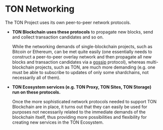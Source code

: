 # TON Networking

The TON Project uses its own peer-to-peer network protocols.

- **TON Blockchain uses these protocols** to propagate new blocks, send and collect transaction candidates and so on.

  While the networking demands of single-blockchain projects, such as Bitcoin or Ethereum, can be met quite easily (one essentially needs to construct
  a peer-to-peer overlay network and then propagate all new blocks and
  transaction candidates via a [gossip](https://en.wikipedia.org/wiki/Gossip_protocol) protocol), whereas multi-blockchain projects, such
  as TON, are much more demanding (e.g. one must be able to
  subscribe to updates of only some shardchains, not necessarily all of them).


- **TON Ecosystem services (e.g. TON Proxy, TON Sites, TON Storage) run on these protocols.**

  Once the more sophisticated network protocols needed
  to support TON Blockchain are in place, it turns out that they can easily
  be used for purposes not necessarily related to the immediate demands of the
blockchain itself, thus providing more possibilities and flexibility for creating
  new services in the TON Ecosystem.

